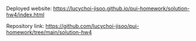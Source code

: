 Deployed website: https://lucychoi-jisoo.github.io/pui-homework/solution-hw4/index.html


Repository link: https://github.com/lucychoi-jisoo/pui-homework/tree/main/solution-hw4
